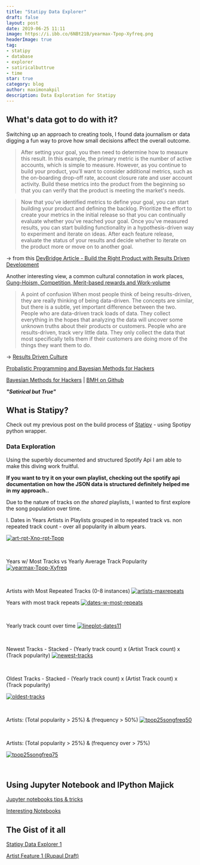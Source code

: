 ```yaml
---
title: "Statipy Data Explorer"
draft: false
layout: post
date: 2019-06-25 11:11
image: https://i.ibb.co/6NBt21B/yearmax-Tpop-Xyfreq.png
headerImage: true
tag:
- statipy
- database
- explorer
- satiricalbuttrue
- time
star: true
category: blog
author: maximonakpil
description: Data Exploration for Statipy
---
```


## What's data got to do with it?
Switching up an approach to creating tools, I found data journalism or data digging a fun way to prove how small decisions affect the overall outcome.


> After setting your goal, you then need to determine how to measure this result. In this example, the primary metric is the number of active accounts, which is simple to measure. However, as you continue to build your product, you’ll want to consider additional metrics, such as the on-boarding drop-off rate, account closure rate and user account activity. Build these metrics into the product from the beginning so that you can verify that the product is meeting the market's needs.

> Now that you’ve identified metrics to define your goal, you can start building your product and defining the backlog. Prioritize the effort to create your metrics in the initial release so that you can continually evaluate whether you've reached your goal. Once you've measured results, you can start building functionality in a hypothesis-driven way to experiment and iterate on ideas. After each feature release, evaluate the status of your results and decide whether to iterate on the product more or move on to another goal.

-> from this [DevBridge Article - Build the Right Product with Results Driven Development](https://www.devbridge.com/articles/build-the-right-product-with-results-driven-development/)

Another interesting view, a common cultural connotation in work places, [Gung-Hoism, Competition, Merit-based rewards and Work-volume](https://workplace.stackexchange.com/questions/14348/what-is-meant-by-results-oriented-development-team)


> A point of confusion
When most people think of being results-driven, they are really thinking of being data-driven. The concepts are similar, but there is a subtle, yet important difference between the two. People who are data-driven track loads of data. They collect everything in the hopes that analyzing the data will uncover some unknown truths about their products or customers. People who are results-driven, track very little data. They only collect the data that most specifically tells them if their customers are doing more of the things they want them to do.

-> [Results Driven Culture](https://academy.taplytics.com/developing-a-results-driven-culture/)


[Probalistic Programming and Bayesian Methods for Hackers ](https://nbviewer.jupyter.org/github/CamDavidsonPilon/Probabilistic-Programming-and-Bayesian-Methods-for-Hackers/blob/master/Chapter1_Introduction/Ch1_Introduction_PyMC3.ipynb)


[Bayesian Methods for Hackers](https://camdavidsonpilon.github.io/Probabilistic-Programming-and-Bayesian-Methods-for-Hackers/)   |   [BMH on Github](https://github.com/CamDavidsonPilon/Probabilistic-Programming-and-Bayesian-Methods-for-Hackers)

_***"Satirical but True"***_

## What is Statipy?

Check out my previous post on the build process of [Statipy](https://mxnkpl.com/blog/statipy/) - using Spotipy python wrapper.

### Data Exploration

Using the superbly documented and structured Spotify Api I am able to make this diving work fruitful.

**If you want to try it on your own playlist, checking out the spotify api documentation on how the JSON data is structured definitely helped me in my approach..**

Due to the nature of tracks on _the shared_ playlists, I wanted to first explore the song population over time.

I. Dates in Years
Artists in Playlists grouped in to repeated track vs. non repeated track count - over all popularity in album years.


<a href="https://imgbb.com/"><img src="https://i.ibb.co/gDQ56M3/art-rpt-Xno-rpt-Tpop.png" alt="art-rpt-Xno-rpt-Tpop" border="0"></a>

<br />

Years w/ Most Tracks vs Yearly Average Track Popularity
<a href="https://imgbb.com/"><img src="https://i.ibb.co/6NBt21B/yearmax-Tpop-Xyfreq.png" alt="yearmax-Tpop-Xyfreq" border="0"></a>


<br />

Artists with Most Repeated Tracks (0-8 instances)
<a href="https://imgbb.com/"><img src="https://i.ibb.co/QbN2vdS/artists-maxrepeats.png" alt="artists-maxrepeats" border="0"></a>
<br />


Years with most track repeats
<a href="https://imgbb.com/"><img src="https://i.ibb.co/vBxytpW/dates-w-most-repeats.png" alt="dates-w-most-repeats" border="0"></a>

<br />

Yearly track count over time
<a href="https://imgbb.com/"><img src="https://i.ibb.co/KWqzZpM/lineplot-dates11.png" alt="lineplot-dates11" border="0"></a>

<br />

Newest Tracks - Stacked - (Yearly track count) x (Artist Track count) x (Track popularity)
<a href="https://imgbb.com/"><img src="https://i.ibb.co/wy8c00y/newest-tracks.png" alt="newest-tracks" border="0"></a>

<br />

Oldest Tracks - Stacked - (Yearly track count) x (Artist Track count) x (Track popularity)

<a href="https://imgbb.com/"><img src="https://i.ibb.co/gdbTFGL/oldest-tracks.png" alt="oldest-tracks" border="0"></a>

<br />

Artists: (Total popularity > 25%) & (frequency > 50%)
<a href="https://imgbb.com/"><img src="https://i.ibb.co/pQGyhHj/tpop25songfreq50.png" alt="tpop25songfreq50" border="0"></a>

<br />

Artists: (Total popularity > 25%) & (frequency over > 75%)

<a href="https://imgbb.com/"><img src="https://i.ibb.co/wYMjq8y/tpop25songfreq75.png" alt="tpop25songfreq75" border="0"></a>

<br />

## Using Jupyter Notebook and IPython Majick

[Jupyter notebooks tips & tricks](https://www.dataquest.io/blog/jupyter-notebook-tips-tricks-shortcuts/)

[Interesting Notebooks](https://github.com/jupyter/jupyter/wiki/A-gallery-of-interesting-Jupyter-Notebooks)

## The Gist of it all

[Statipy Data Explorer 1](https://gist.github.com/mxayon/91d83b2f3bc6cd894bf26d5d71dc240a)
<br>

<script src="https://gist.github.com/mxayon/91d83b2f3bc6cd894bf26d5d71dc240a.js"></script>

[Artist Feature 1 (Rupaul Draft)](https://gist.github.com/mxayon/0888055e91991abe46d3fbf90ddddcf2)

<script src="https://gist.github.com/mxayon/0888055e91991abe46d3fbf90ddddcf2.js"></script>
